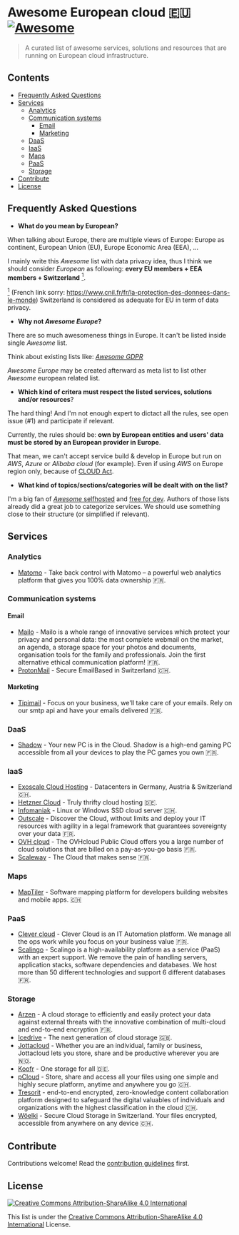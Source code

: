# Awesome European cloud :eu: [![Awesome](https://awesome.re/badge.svg)](https://awesome.re)

> A curated list of awesome services, solutions and resources that are running on European cloud infrastructure.

## Contents

- [Frequently Asked Questions](#frequently-asked-questions)
- [Services](#services)
  - [Analytics](#analytics)
  - [Communication systems](#communication-systems)
    - [Email](#email)
    - [Marketing](#marketing)
  - [DaaS](#daas)
  - [IaaS](#iaas)
  - [Maps](#maps)
  - [PaaS](#paas)
  - [Storage](#storage)
- [Contribute](#contribute)
- [License](#license)

## Frequently Asked Questions

- **What do you mean by European?**

When talking about Europe, there are multiple views of Europe: Europe as continent, European Union (EU), Europe Economic Area (EEA), ...

I mainly write this _Awesome_ list with data privacy idea, thus I think we should consider _European_ as following: **every EU members + EEA members + Switzerland** <a href="#note1" id="note1ref"><sup>1</sup></a>.

<a id="note1" href="#note1ref"><sup>1</sup></a> (French link sorry: https://www.cnil.fr/fr/la-protection-des-donnees-dans-le-monde) Switzerland is considered as adequate for EU in term of data privacy.

- **Why not _Awesome Europe_?**

There are so much awesomeness things in Europe. It can't be listed inside single _Awesome_ list.

Think about existing lists like: [_Awesome GDPR_](https://github.com/bakke92/awesome-gdpr)

_Awesome Europe_ may be created afterward as meta list to list other _Awesome_ european related list.

- **Which kind of critera must respect the listed services, solutions and/or resources**?

The hard thing! And I'm not enough expert to dictact all the rules, see open issue (#1) and participate if relevant.

Currently, the rules should be: **own by European entities and users' data must be stored by an European provider in Europe**.

That mean, we can't accept service build & develop in Europe but run on _AWS_, _Azure_ or _Alibaba cloud_ (for example). Even if using _AWS_ on Europe region only, because of [CLOUD Act](https://en.wikipedia.org/wiki/CLOUD_Act).

- **What kind of topics/sections/categories will be dealt with on the list?**

I'm a big fan of [_Awesome_ selfhosted](https://github.com/awesome-selfhosted/awesome-selfhosted) and [free for dev](https://github.com/ripienaar/free-for-dev). Authors of those lists already did a great job to categorize services. We should use something close to their structure (or simplified if relevant).

## Services

### Analytics

- [Matomo](https://matomo.org/) - Take back control with Matomo – a powerful web analytics platform that gives you 100% data ownership :fr:.

### Communication systems

#### Email

- [Mailo](https://www.mailo.com/) - Mailo is a whole range of innovative services which protect your privacy and personal data: the most complete webmail on the market, an agenda, a storage space for your photos and documents, organisation tools for the family and professionals. Join the first alternative ethical communication platform! :fr:.
- [ProtonMail](https://protonmail.com/) - Secure EmailBased in Switzerland :switzerland:.

#### Marketing

- [Tipimail](https://www.tipimail.com/) - Focus on your business, we'll take care of your emails. Rely on our smtp api and have your emails delivered :fr:.

### DaaS

- [Shadow](https://shadow.tech/) - Your new PC is in the Cloud. Shadow is a high-end gaming PC accessible from all your devices to play the PC games you own :fr:.

### IaaS

- [Exoscale Cloud Hosting](https://www.exoscale.com/) - Datacenters in Germany, Austria & Switzerland :switzerland:.
- [Hetzner Cloud](https://www.hetzner.com/cloud/) - Truly thrifty cloud hosting :de:.
- [Infomaniak](https://www.infomaniak.com/en/hosting/dedicated-and-cloud-servers/cloud-server) - Linux or Windows SSD cloud server :switzerland:.
- [Outscale](https://en.outscale.com/) - Discover the Cloud, without limits and deploy your IT resources with agility in a legal framework that guarantees sovereignty over your data :fr:.
- [OVH cloud](https://www.ovhcloud.com/en-ie/public-cloud/) - The OVHcloud Public Cloud offers you a large number of cloud solutions that are billed on a pay-as-you-go basis :fr:.
- [Scaleway](https://www.scaleway.com/) - The Cloud that makes sense :fr:.

### Maps

- [MapTiler](https://maptiler.fr/) - Software mapping platform for developers building websites and mobile apps. :switzerland:

### PaaS

- [Clever cloud](https://www.clever-cloud.com/) - Clever Cloud is an IT Automation platform. We manage all the ops work while you focus on your business value :fr:.
- [Scalingo](https://www.scalingo.com/) - Scalingo is a high-availability platform as a service (PaaS) with an expert support. We remove the pain of handling servers, application stacks, software dependencies and databases. We host more than 50 different technologies and support 6 different databases :fr:. 

### Storage

- [Arzen](https://arzen.tech/) - A cloud storage to efficiently and easily protect your data against external threats with the innovative combination of multi-cloud and end-to-end encryption :fr:.
- [Icedrive](https://icedrive.net/) - The next generation of cloud storage :uk:.
- [Jottacloud](https://www.jottacloud.com/) - Whether you are an individual, family or business, Jottacloud lets you store, share and be productive wherever you are :norway:.
- [Koofr](https://koofr.eu/) - One storage for all :de:.
- [pCloud](https://www.pcloud.com/eu) - Store, share and access all your files using one simple and highly secure platform, anytime and anywhere you go :switzerland:.
- [Tresorit](https://tresorit.com/) - end-to-end encrypted, zero-knowledge content collaboration platform designed to safeguard the digital valuables of individuals and organizations with the highest classification in the cloud :switzerland:.
- [Wöelki](https://woelkli.com/) - Secure Cloud Storage in Switzerland. Your files encrypted, accessible from anywhere on any device :switzerland:.

## Contribute

Contributions welcome! Read the [contribution guidelines](contributing.md) first.

## License

[![Creative Commons Attribution-ShareAlike 4.0 International](https://licensebuttons.net/l/by-sa/4.0/88x31.png)](http://creativecommons.org/licenses/by-sa/4.0/)

This list is under the [Creative Commons Attribution-ShareAlike 4.0 International](LICENSE) License.
